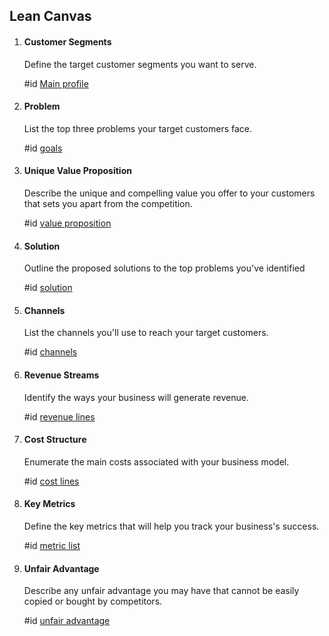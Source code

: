 ## Lean Canvas

1. #### Customer Segments

    Define the target customer segments you want to serve.

	#id [Main profile](<#profile Main profile>)
    
2. #### Problem

	List the top three problems your target customers face.

	#id [goals](<#Main profile - goals>)

3. #### Unique Value Proposition

	Describe the unique and compelling value you offer to your customers that sets you apart from the competition.

    #id [value proposition](<#profile Main profile - value proposition>)

4. #### Solution

	Outline the proposed solutions to the top problems you've identified
    
    #id [solution](<#Main solution>)

5. #### Channels

	List the channels you'll use to reach your target customers.

    #id [channels](<#channels>)

6. #### Revenue Streams

	Identify the ways your business will generate revenue.

    #id [revenue lines](<#revenue lines>)

7. #### Cost Structure

	Enumerate the main costs associated with your business model.

    #id [cost lines](<#cost lines>)

8. #### Key Metrics

	Define the key metrics that will help you track your business's success.

    #id [metric list](<#metric list>)

9. #### Unfair Advantage

	Describe any unfair advantage you may have that cannot be easily copied or bought by competitors.

    #id [unfair advantage](<#unfair advantage>)